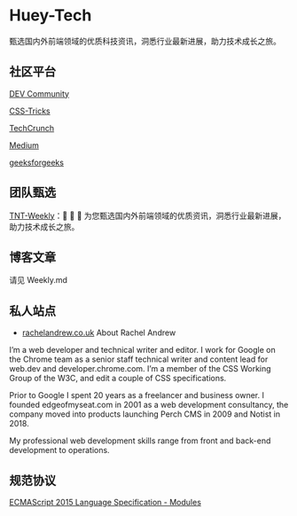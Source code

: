 # Huey-Tech
甄选国内外前端领域的优质科技资讯，洞悉行业最新进展，助力技术成长之旅。

## 社区平台
[DEV Community](./https://dev.to/)

[CSS-Tricks](./https://css-tricks.com/)

[TechCrunch](https://techcrunch.com/)

[Medium](https://medium.com/)

[geeksforgeeks](https://www.geeksforgeeks.org/)


## 团队甄选
[TNT-Weekly](./https://github.com/tnfe/TNT-Weekly)：🙈 🙉 🙊 为您甄选国内外前端领域的优质资讯，洞悉行业最新进展，助力技术成长之旅。


## 博客文章
请见 Weekly.md

## 私人站点
- [rachelandrew.co.uk](https://rachelandrew.co.uk/projects/)
About Rachel Andrew

I’m a web developer and technical writer and editor. I work for Google on the Chrome team as a senior staff technical writer and content lead for web.dev and developer.chrome.com. I’m a member of the CSS Working Group of the W3C, and edit a couple of CSS specifications.

Prior to Google I spent 20 years as a freelancer and business owner. I founded edgeofmyseat.com in 2001 as a web development consultancy, the company moved into products launching Perch CMS in 2009 and Notist in 2018.

My professional web development skills range from front and back-end development to operations.

## 规范协议
[ECMAScript 2015 Language Specification - Modules](./https://tc39.es/ecma262/#sec-modules)
